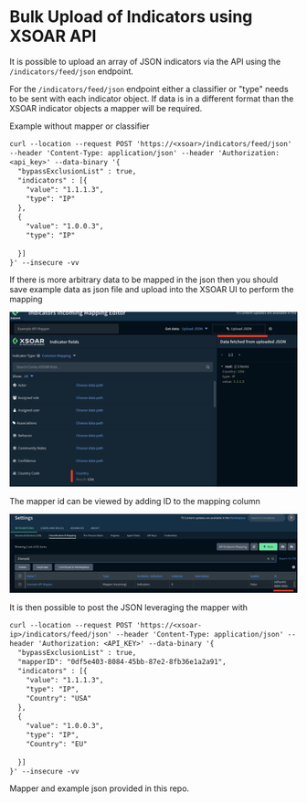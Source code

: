 # Bulk Upload of Indicators using XSOAR API

It is possible to upload an array of JSON indicators via the API using the `/indicators/feed/json` endpoint.

For the `/indicators/feed/json` endpoint either a classifier or "type" needs to be sent with each indicator object.  If data is in a different format than the XSOAR indicator objects a mapper will be required.

Example without mapper or classifier

```
curl --location --request POST 'https://<xsoar>/indicators/feed/json' --header 'Content-Type: application/json' --header 'Authorization: <api_key>' --data-binary '{
  "bypassExclusionList" : true,
  "indicators" : [{
    "value": "1.1.1.3",
    "type": "IP"
  },
  {
    "value": "1.0.0.3",
    "type": "IP"

  }]
}' --insecure -vv
```

If there is more arbitrary data to be mapped in the json then you should save example data as json file and upload into the XSOAR UI to perform the mapping

<img src="imgs/mapper.png" width="600px"/>

The mapper id can be viewed by adding ID to the mapping column

<img src="imgs/mapper-id.png" width="600px"/>

It is then possible to post the JSON leveraging the mapper with 

```
curl --location --request POST 'https://<xsoar-ip>/indicators/feed/json' --header 'Content-Type: application/json' --header 'Authorization: <API_KEY>' --data-binary '{
  "bypassExclusionList" : true,
  "mapperID": "0df5e403-8084-45bb-87e2-8fb36e1a2a91",
  "indicators" : [{
    "value": "1.1.1.3",
    "type": "IP",
    "Country": "USA" 
  },
  {
    "value": "1.0.0.3",
    "type": "IP",
    "Country": "EU" 

  }]
}' --insecure -vv
```

Mapper and example json provided in this repo.
